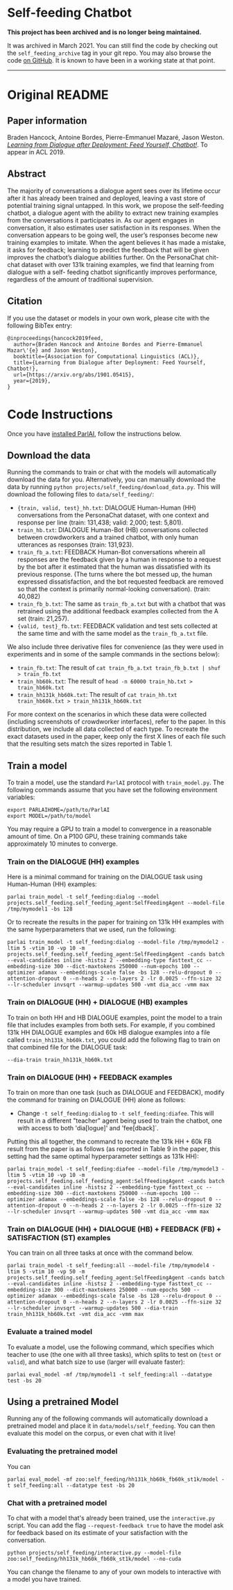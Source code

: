 # Self-feeding Chatbot

**This project has been archived and is no longer being maintained.**

It was archived in March 2021. You can still find the code by checking out the
`self_feeding_archive` tag in your git repo. You may also browse the code
[on GitHub](https://github.com/facebookresearch/ParlAI/tree/self_feeding_archive/projects/self_feeding).
It is known to have been in a working state at that point.

--------------------------------------------------------------------------------

# Original README


## Paper information
Braden Hancock, Antoine Bordes, Pierre-Emmanuel Mazaré, Jason Weston.
_[Learning from Dialogue after Deployment: Feed Yourself, Chatbot!](https://arxiv.org/abs/1901.05415)_.
To appear in ACL 2019.


## Abstract

The majority of conversations a dialogue agent sees over its lifetime occur after it has already been trained and deployed, leaving a vast store of potential training signal untapped.
In this work, we propose the self-feeding chatbot, a dialogue agent with the ability to extract new training examples from the conversations it participates in. As our agent engages in conversation, it also estimates user satisfaction in its responses.
When the conversation appears to be going well, the user’s responses become new training examples to imitate.
When the agent believes it has made a mistake, it asks for feedback; learning to predict the feedback that will be given improves the chatbot’s dialogue abilities further.
On the PersonaChat chit-chat dataset with over 131k training examples, we find that learning from dialogue with a self- feeding chatbot significantly improves performance, regardless of the amount of traditional supervision.

## Citation

If you use the dataset or models in your own work, please cite with the
following BibTex entry:

    @inproceedings{hancock2019feed,
      author={Braden Hancock and Antoine Bordes and Pierre-Emmanuel Mazar\'{e} and Jason Weston},
      booktitle={Association for Computational Linguistics (ACL)},
      title={Learning from Dialogue after Deployment: Feed Yourself, Chatbot!},
      url={https://arxiv.org/abs/1901.05415},
      year={2019},
    }

# Code Instructions

Once you have [installed ParlAI](https://github.com/facebookresearch/ParlAI/#installing-parlai), follow the instructions below.

## Download the data

Running the commands to train or chat with the models will automatically download the data for you.
Alternatively, you can manually download the data by running `python projects/self_feeding/download_data.py`. This will download the following files to `data/self_feeding/`:

- `{train, valid, test}_hh.txt`: DIALOGUE Human-Human (HH) conversations from the PersonaChat dataset, with one context and response per line (train: 131,438; valid: 2,000; test: 5,801).
- `train_hb.txt`: DIALOGUE Human-Bot (HB) conversations collected between crowdworkers and a trained chatbot, with only human utterances as responses (train: 131,923).
- `train_fb_a.txt`: FEEDBACK Human-Bot conversations wherein all responses are the feedback given by a human in response to a request by the bot after it estimated that the human was dissatisfied with its previous response. (The turns where the bot messed up, the human expressed dissatisfaction, and the bot requested feedback are removed so that the context is primarily normal-looking conversation). (train: 40,082)
- `train_fb_b.txt`: The same as `train_fb_a.txt` but with a chatbot that was retrained using the additional feedback examples collected from the A set (train: 21,257).
- `{valid, test}_fb.txt`: FEEDBACK validation and test sets collected at the same time and with the same model as the `train_fb_a.txt` file.

We also include three derivative files for convenience (as they were used in experiments and in some of the sample commands in the sections below):

- `train_fb.txt`: The result of `cat train_fb_a.txt train_fb_b.txt | shuf > train_fb.txt`
- `train_hb60k.txt`: The result of `head -n 60000 train_hb.txt > train_hb60k.txt`
- `train_hh131k_hb60k.txt`: The result of `cat train_hh.txt train_hb60k.txt > train_hh131k_hb60k.txt`

For more context on the scenarios in which these data were collected (including screenshots of crowdworker interfaces), refer to the paper.
In this distribution, we include all data collected of each type.
To recreate the exact datasets used in the paper, keep only the first X lines of each file such that the resulting sets match the sizes reported in Table 1.

## Train a model

To train a model, use the standard `ParlAI` protocol with `train_model.py`.
The following commands assume that you have set the following environment variables:

```
export PARLAIHOME=/path/to/ParlAI
export MODEL=/path/to/model
```

You may require a GPU to train a model to convergence in a reasonable amount of time.
On a P100 GPU, these training commands take approximately 10 minutes to converge.

### Train on the DIALOGUE (HH) examples
Here is a minimal command for training on the DIALOGUE task using Human-Human (HH) examples:

```
parlai train_model -t self_feeding:dialog --model projects.self_feeding.self_feeding_agent:SelfFeedingAgent --model-file /tmp/mymodel1 -bs 128
```

Or to recreate the results in the paper for training on 131k HH examples with the same hyperparameters that we used, run the following:

```
parlai train_model -t self_feeding:dialog --model-file /tmp/mymodel2 -ltim 5 -vtim 10 -vp 10 -m projects.self_feeding.self_feeding_agent:SelfFeedingAgent -cands batch --eval-candidates inline -histsz 2 --embedding-type fasttext_cc --embedding-size 300 --dict-maxtokens 250000 --num-epochs 100 --optimizer adamax --embeddings-scale false -bs 128 --relu-dropout 0 --attention-dropout 0 --n-heads 2 --n-layers 2 -lr 0.0025 --ffn-size 32 --lr-scheduler invsqrt --warmup-updates 500 -vmt dia_acc -vmm max
```

### Train on DIALOGUE (HH) + DIALOGUE (HB) examples

To train on both HH and HB DIALOGUE examples, point the model to a train file that includes examples from both sets. For example, if you combined 131k HH DIALOGUE examples and 60k HB dialogue examples into a file called `train_hh131k_hb60k.txt`, you could add the following flag to train on that combined file for the DIALOGUE task:

```
--dia-train train_hh131k_hb60k.txt
```

### Train on DIALOGUE (HH) + FEEDBACK examples

To train on more than one task (such as DIALOGUE and FEEDBACK), modify the command for training on DIALOGUE (HH) alone as follows:

- Change `-t self_feeding:dialog` to `-t self_feeding:diafee`. This will result in a different "teacher" agent being used to train the chatbot, one with access to both 'dia\[logue\]' and 'fee\[dback\]`.

Putting this all together, the command to recreate the 131k HH + 60k FB result from the paper is as follows (as reported in Table 9 in the paper, this setting had the same optimal hyperparameter settings as 131k HH):

```
parlai train_model -t self_feeding:diafee --model-file /tmp/mymodel3 -ltim 5 -vtim 10 -vp 10 -m projects.self_feeding.self_feeding_agent:SelfFeedingAgent -cands batch --eval-candidates inline -histsz 2 --embedding-type fasttext_cc --embedding-size 300 --dict-maxtokens 250000 --num-epochs 100 --optimizer adamax --embeddings-scale false -bs 128 --relu-dropout 0 --attention-dropout 0 --n-heads 2 --n-layers 2 -lr 0.0025 --ffn-size 32 --lr-scheduler invsqrt --warmup-updates 500 -vmt dia_acc -vmm max
```

### Train on DIALOGUE (HH) + DIALOGUE (HB) + FEEDBACK (FB) + SATISFACTION (ST) examples
You can train on all three tasks at once with the command below.
```
parlai train_model -t self_feeding:all --model-file /tmp/mymodel4 -ltim 5 -vtim 10 -vp 50 -m projects.self_feeding.self_feeding_agent:SelfFeedingAgent -cands batch --eval-candidates inline -histsz 2 --embedding-type fasttext_cc --embedding-size 300 --dict-maxtokens 250000 --num-epochs 500 --optimizer adamax --embeddings-scale false -bs 128 --relu-dropout 0 --attention-dropout 0 --n-heads 2 --n-layers 2 -lr 0.0025 --ffn-size 32 --lr-scheduler invsqrt --warmup-updates 500 --dia-train train_hh131k_hb60k.txt -vmt dia_acc -vmm max
```

### Evaluate a trained model
To evaluate a model, use the following command, which specifies which teacher to use (the one with all three tasks), which splits to test on (`test` or `valid`), and what batch size to use (larger will evaluate faster):
```
parlai eval_model -mf /tmp/mymodel1 -t self_feeding:all --datatype test -bs 20
```


## Using a pretrained Model

Running any of the following commands will automatically download a pretrained model
and place it in `data/models/self_feeding`. You can then evaluate this model on the
corpus, or even chat with it live!

### Evaluating the pretrained model

You can

```
parlai eval_model -mf zoo:self_feeding/hh131k_hb60k_fb60k_st1k/model -t self_feeding:all --datatype test -bs 20
```

### Chat with a pretrained model
To chat with a model that's already been trained, use the `interactive.py` script.
You can add the flag `--request-feedback true` to have the model ask for feedback based on its estimate of your satisfaction with the conversation.
```
python projects/self_feeding/interactive.py --model-file zoo:self_feeding/hh131k_hb60k_fb60k_st1k/model --no-cuda
```

You can change the filename to any of your own models to interactive with a
model you have trained.
